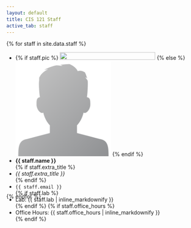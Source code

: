 ```yaml
---
layout: default
title: CIS 121 Staff
active_tab: staff
---
```


<div class="container-fluid">
  <div class="row">
  {% for staff in site.data.staff %}
      <div class="col-lg-4 col-md-6 col-xs-12" style="margin-bottom: 20px; height: 350px;">
        <ul class="list-unstyled">
          <li>
            {% if staff.pic %}
              <img src="assets/img/staff/{{staff.pic}}" class="img-circle" style="height: 100%; width: 100%; max-height: 250px; max-width: 250px">
            {% else %}
              <img src="assets/img/staff/profile-pic.png" class="img-circle" style="height: 100%; width: 100%; max-height: 250px; max-width: 250px">
            {% endif %}
          </li>
          <li><b>{{ staff.name }}</b></li>
          {% if staff.extra_title %}<li><em>{{ staff.extra_title }}</em></li>{% endif %}
          <li><code>{{ staff.email }}</code></li>
       	  {% if staff.lab %}<li>Lab: {{ staff.lab | inline_markdownify }}</li>{% endif %}
       	  {% if staff.office_hours %}<li>Office Hours: {{ staff.office_hours | inline_markdownify }}</li>{% endif %}
        </ul>
      </div>
    {% endfor %}
  </div>
</div>
